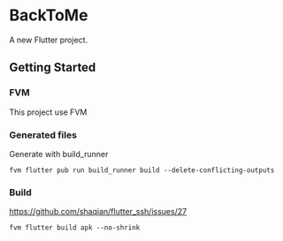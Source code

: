 # BackToMe

A new Flutter project.

## Getting Started

### FVM

This project use FVM

### Generated files

Generate with build_runner

```
fvm flutter pub run build_runner build --delete-conflicting-outputs
```

### Build

https://github.com/shaqian/flutter_ssh/issues/27

```
fvm flutter build apk --no-shrink
```